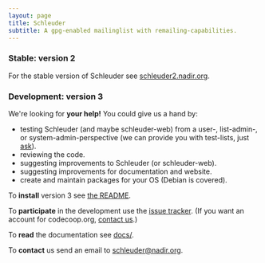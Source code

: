 ```yaml
---
layout: page
title: Schleuder
subtitle: A gpg-enabled mailinglist with remailing-capabilities.
---
```


###  Stable: version 2

For the stable version of Schleuder see [schleuder2.nadir.org](https://schleuder2.nadir.org/).

### Development: version 3

We're looking for **your help!** You could give us a hand by:

* testing Schleuder (and maybe schleuder-web) from a user-, list-admin-, or system-admin-perspective (we can provide you with test-lists, just [ask](mailto:schleuder@nadir.org)).
* reviewing the code.
* suggesting improvements to Schleuder (or schleuder-web).
* suggesting improvements for documentation and website.
* create and maintain packages for your OS (Debian is covered).

To  **install** version 3 see [the README](https://git.codecoop.org/schleuder/schleuder3/blob/master/README.md).

To **participate** in the development use the [issue tracker](https://git.codecoop.org/schleuder/schleuder3/milestones/4).
(If you want an account for codecoop.org, [contact us](mailto:schleuder@nadir.org).)

To **read** the documentation see [docs/](docs/).

To **contact** us send an email to [schleuder@nadir.org](mailto:schleuder@nadir.org).


